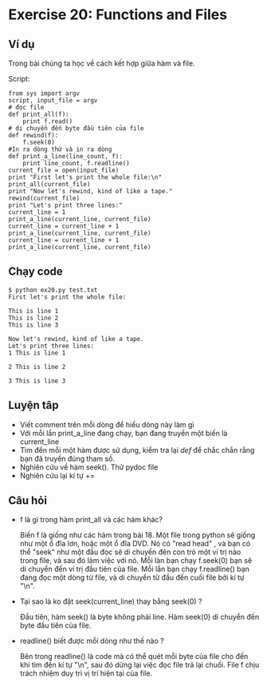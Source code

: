 # Exercise 20: Functions and Files

## Ví dụ 

Trong bài chúng ta học về cách kết hợp giữa hàm và file.

Script: 

    from sys import argv
    script, input_file = argv
    # đọc file 
    def print_all(f):
        print f.read()
    # di chuyển đến byte đầu tiên của file
    def rewind(f):
        f.seek(0)
    #In ra dòng thứ và in ra dòng 
    def print_a_line(line_count, f):
        print line_count, f.readline()
    current_file = open(input_file)
    print "First let's print the whole file:\n"
    print_all(current_file)
    print "Now let's rewind, kind of like a tape."
    rewind(current_file)
    print "Let's print three lines:"
    current_line = 1
    print_a_line(current_line, current_file)
    current_line = current_line + 1
    print_a_line(current_line, current_file)
    current_line = current_line + 1
    print_a_line(current_line, current_file)

## Chạy code 

    $ python ex20.py test.txt
    First let's print the whole file:

    This is line 1
    This is line 2
    This is line 3

    Now let's rewind, kind of like a tape.
    Let's print three lines:
    1 This is line 1

    2 This is line 2

    3 This is line 3

## Luyện tâp

* Viết comment trên mỗi dòng để hiểu dòng này làm gì
* Với mỗi lần print_a_line đang chạy, bạn đang truyền một biến là current_line
* Tìm đến mỗi một hàm được sử dụng, kiểm tra lại *def* để chắc chắn rằng bạn đã truyền đúng tham số.
* Nghiên cứu về hàm seek(). Thử pydoc file
* Nghiên cứu lại kí tự +=

## Câu hỏi

* f là gì trong hàm print_all và các hàm khác?

    Biến f là giống như các hàm trong bài 18. Một file trong python sẽ giống như một ổ đĩa lơn, hoặc một ổ đĩa DVD. Nó có "read head" , và bạn có thể "seek" như một đầu đọc sẽ di chuyển đên con trỏ một ví trị nào trong file, và sau đó làm việc với nó. Mỗi làn bạn chạy f.seek(0) bạn sẽ di chuyển đến ví trị đầu tiên của file. Mỗi lần bạn chạy f.readline() bạn đang đọc một dòng từ file, và di chuyển từ đầu đến cuối file bởi kí tự "\n".

* Tại sao là ko đặt seek(current_line) thay bằng seek(0) ?

    Đầu tiên, hàm seek() là byte không phải line. Hàm seek(0) di chuyển đến byte đầu tiên của file. 

* readline() biết được mỗi dòng như thế nào ?

    Bên trong readline() là code mà có thể quét mỗi byte của file cho đến khi tìm đến kí tự "\n", sau đó dừng lại việc đọc file trả lại chuối. File f chịu trách nhiệm duy trì vị trí hiện tại của file.
